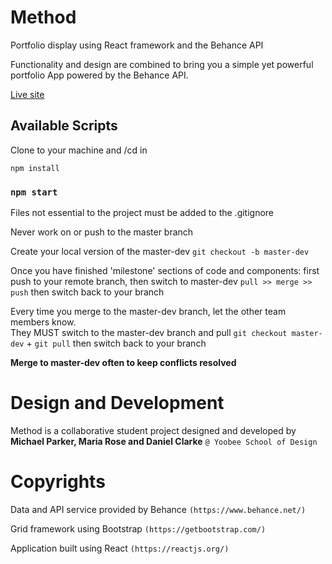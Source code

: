 # Method
Portfolio display using React framework and the Behance API

Functionality and design are combined to bring you a simple yet powerful portfolio App powered by the Behance API. 

[Live site](http://method.mykdesign.co.nz/)

## Available Scripts

Clone to your machine and /cd in

`npm install`

### `npm start`

Files not essential to the project must be added to the .gitignore

Never work on or push to the master branch

Create your local version of the master-dev `git checkout -b master-dev`

Once you have finished 'milestone' sections of code and components: first push to your remote branch, then switch to master-dev `pull >> merge >> push` then switch back to your branch

Every time you merge to the master-dev branch, let the other team members know.
<br> They MUST switch to the master-dev branch and pull `git checkout master-dev` + `git pull` then switch back to your branch

**Merge to master-dev often to keep conflicts resolved**

# Design and Development
Method is a collaborative student project designed and developed by **Michael Parker, Maria Rose and Daniel Clarke** `@ Yoobee School of Design`

# Copyrights
Data and API service provided by Behance `(https://www.behance.net/)`

Grid framework using Bootstrap `(https://getbootstrap.com/)`

Application built using React `(https://reactjs.org/)`
